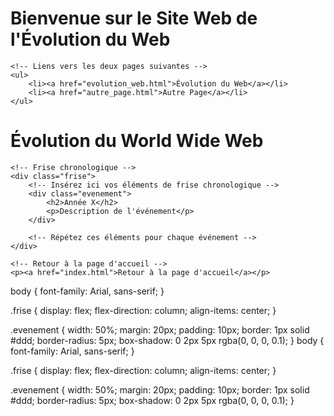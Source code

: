 <!DOCTYPE html>
<html lang="en">
<head>
    <meta charset="UTF-8">
    <meta name="viewport" content="width=device-width, initial-scale=1.0">
    <title>Accueil</title>
</head>
<body>
    <h1>Bienvenue sur le Site Web de l'Évolution du Web</h1>
    
    <!-- Liens vers les deux pages suivantes -->
    <ul>
        <li><a href="evolution_web.html">Évolution du Web</a></li>
        <li><a href="autre_page.html">Autre Page</a></li>
    </ul>
</body>
</html>
<!DOCTYPE html>
<html lang="en">
<head>
    <meta charset="UTF-8">
    <meta name="viewport" content="width=device-width, initial-scale=1.0">
    <title>Évolution du Web</title>
</head>
<body>
    <h1>Évolution du World Wide Web</h1>

    <!-- Frise chronologique -->
    <div class="frise">
        <!-- Insérez ici vos éléments de frise chronologique -->
        <div class="evenement">
            <h2>Année X</h2>
            <p>Description de l'événement</p>
        </div>

        <!-- Répétez ces éléments pour chaque événement -->
    </div>

    <!-- Retour à la page d'accueil -->
    <p><a href="index.html">Retour à la page d'accueil</a></p>
</body>
</html>
body {
    font-family: Arial, sans-serif;
}

.frise {
    display: flex;
    flex-direction: column;
    align-items: center;
}

.evenement {
    width: 50%;
    margin: 20px;
    padding: 10px;
    border: 1px solid #ddd;
    border-radius: 5px;
    box-shadow: 0 2px 5px rgba(0, 0, 0, 0.1);
}
body {
    font-family: Arial, sans-serif;
}

.frise {
    display: flex;
    flex-direction: column;
    align-items: center;
}

.evenement {
    width: 50%;
    margin: 20px;
    padding: 10px;
    border: 1px solid #ddd;
    border-radius: 5px;
    box-shadow: 0 2px 5px rgba(0, 0, 0, 0.1);
}
